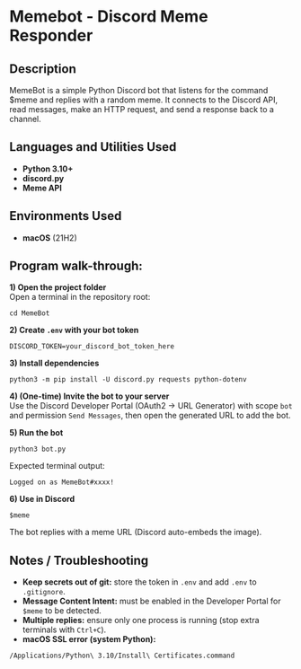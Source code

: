 <h1>Memebot - Discord Meme Responder</h1>

<h2>Description</h2>
MemeBot is a simple Python Discord bot that listens for the command $meme and replies with a random meme. It connects to the Discord API, read messages, make an HTTP request, and send a response back to a channel.
<br />


<h2>Languages and Utilities Used</h2>

- <b>Python 3.10+</b> 
- <b>discord.py</b>
- <b>Meme API</b>

<h2>Environments Used </h2>

- <b>macOS</b> (21H2)

<h2>Program walk-through:</h2>

<b>1) Open the project folder</b>
<br />
Open a terminal in the repository root:
<pre><code>cd MemeBot
</code></pre>

<b>2) Create <code>.env</code> with your bot token</b>
<pre><code>DISCORD_TOKEN=your_discord_bot_token_here
</code></pre>

<b>3) Install dependencies</b>
<pre><code>python3 -m pip install -U discord.py requests python-dotenv
</code></pre>

<b>4) (One-time) Invite the bot to your server</b>
<br />
Use the Discord Developer Portal (OAuth2 → URL Generator) with scope <code>bot</code> and permission <code>Send Messages</code>, then open the generated URL to add the bot.

<b>5) Run the bot</b>
<pre><code>python3 bot.py
</code></pre>
Expected terminal output:
<pre><code>Logged on as MemeBot#xxxx!
</code></pre>

<b>6) Use in Discord</b>
<pre><code>$meme
</code></pre>
The bot replies with a meme URL (Discord auto-embeds the image).

<h2>Notes / Troubleshooting</h2>

- <b>Keep secrets out of git:</b> store the token in <code>.env</code> and add <code>.env</code> to <code>.gitignore</code>.
- <b>Message Content Intent:</b> must be enabled in the Developer Portal for <code>$meme</code> to be detected.
- <b>Multiple replies:</b> ensure only one process is running (stop extra terminals with <code>Ctrl+C</code>).
- <b>macOS SSL error (system Python):</b>
<pre><code>/Applications/Python\ 3.10/Install\ Certificates.command
</code></pre>
